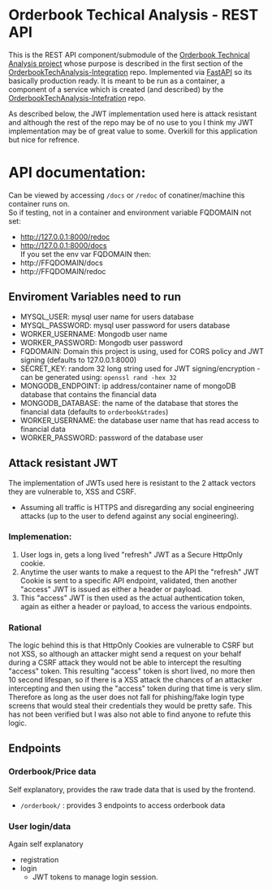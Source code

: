 # Orderbook Techical Analysis - REST API

This is the REST API component/submodule of the [Orderbook Technical Analysis project](https://github.com/RT-Tap/OrderbookTechAnalysis-Integration) whose purpose is described in the first section of the [OrderbookTechAnalysis-Integration](https://github.com/RT-Tap/OrderbookTechAnalysis-Integration) repo. Implemented via [FastAPI](https://fastapi.tiangolo.com/) so its basically production ready. It is meant to be run as a container, a component of a service which is created (and described) by the [OrderbookTechAnalysis-Intefration](https://github.com/RT-Tap/OrderbookTechAnalysis-Integration) repo.

As described below, the JWT implementation used here is attack resistant and although the rest of the repo may be of no use to you I think my JWT implementation may be of great value to some.  Overkill for this application but nice for refrence.

# API documentation:
Can be viewed by accessing `/docs` or `/redoc` of conatiner/machine this container runs on.  
So if testing, not in a container and environment variable FQDOMAIN not set:
-    http://127.0.0.1:8000/redoc  
-    http://127.0.0.1:8000/docs  
If you set the env var FQDOMAIN then:  
-    http://FFQDOMAIN/docs
-    http://FFQDOMAIN/redoc  

## Enviroment Variables need to run
- MYSQL_USER: mysql user name for users database
- MYSQL_PASSWORD: mysql user password for users database
- WORKER_USERNAME: Mongodb user name
- WORKER_PASSWORD: Mongodb user password
- FQDOMAIN: Domain this project is using, used for CORS policy and JWT signing  (defaults to 127.0.0.1:8000)
- SECRET_KEY: random 32 long string used for JWT signing/encryption - can be generated using:  `openssl rand -hex 32`
- MONGODB_ENDPOINT: ip address/container name of mongoDB database that contains the financial data
- MONGODB_DATABASE: the name of the database that stores the financial data (defaults to `orderbook&trades`)
- WORKER_USERNAME: the database user name that has read access to financial data 
- WORKER_PASSWORD: password of the database user

## Attack resistant JWT 
The implementation of JWTs used here is resistant to the 2 attack vectors they are vulnerable to, XSS and CSRF. 
- Assuming all traffic is HTTPS and disregarding any social engineering attacks (up to the user to defend against any social engineering).
### Implemenation:
1. User logs in, gets a long lived "refresh" JWT as a Secure HttpOnly cookie.
2. Anytime the user wants to make a request to the API the "refresh" JWT Cookie is sent to a specific API endpoint, validated, then another "access" JWT is issued as either a header or payload.
3. This "access" JWT is then used as the actual authentication token, again as either a header or payload, to access the various endpoints.
### Rational
The logic behind this is that HttpOnly Cookies are vulnerable to CSRF but not XSS, so although an attacker might send a request on your behalf during a CSRF attack they would not be able to intercept the resulting "access" token. This resulting "access" token is short lived, no more then 10 second lifespan, so if there is a XSS attack the chances of an attacker intercepting and then using the "access" token during that time is very slim.
Therefore as long as the user does not fall for phishing/fake login type screens that would steal their credentials they would be pretty safe.
This has not been verified but I was also not able to find anyone to refute this logic.

## Endpoints
### Orderbook/Price data
Self explanatory, provides the raw trade data that is used by the frontend.
- `/orderbook/` : provides 3 endpoints to access orderbook data 

### User login/data
Again self explanatory
- registration 
- login 
  - JWT tokens to manage login session.